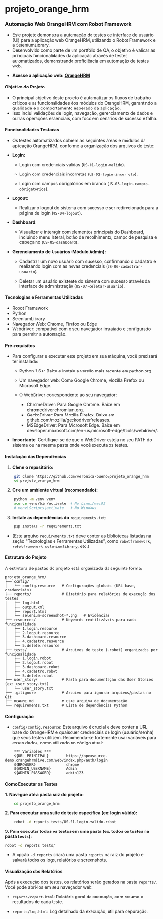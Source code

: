 # projeto_orange_hrm

### Automação Web OrangeHRM com Robot Framework
- Este projeto demonstra a automação de testes de interface de usuário (UI) para a aplicação web OrangeHRM, utilizando o Robot Framework e a SeleniumLibrary.
- Desenvolvido como parte de um portfólio de QA, o objetivo é validar as principais funcionalidades da aplicação através de testes automatizados, demonstrando proficiência em automação de testes web.

* **Acesse a aplicação web: [OrangeHRM](https://opensource-demo.orangehrmlive.com/web/index.php/auth/login)**

#### Objetivo do Projeto
- O principal objetivo deste projeto é automatizar os fluxos de trabalho críticos e as funcionalidades dos módulos do OrangeHRM, garantindo a qualidade e o comportamento esperado da aplicação. 
- Isso inclui validações de login, navegação, gerenciamento de dados e outras operações essenciais, com foco em cenários de sucesso e falha.

#### Funcionalidades Testadas
- Os testes automatizados cobrem as seguintes áreas e módulos da aplicação OrangeHRM, conforme a organização dos arquivos de teste:

* **Login:**
    * Login com credenciais válidas (```US-01-login-valido```).

    * Login com credenciais incorretas (```US-02-login-incorreto```).

    * Login com campos obrigatórios em branco (```US-03-login-campos-obrigatórios```).

* **Logout:**
    * Realizar o logout do sistema com sucesso e ser redirecionado para a página de login (```US-04-logout```).

* **Dashboard:**
    * Visualizar e interagir com elementos principais do Dashboard, incluindo menu lateral, botão de recolhimento, campo de pesquisa e cabeçalho (```US-05-dashboard```).

* **Gerenciamento de Usuários (Módulo Admin):**
    * Cadastrar um novo usuário com sucesso, confirmando o cadastro e realizando login com as novas credenciais (```US-06-cadastrar-usuario```).

    * Deletar um usuário existente do sistema com sucesso através da interface de administração (```US-07-deletar-usuario```).

#### Tecnologias e Ferramentas Utilizadas
* Robot Framework
* Python
* SeleniumLibrary
* Navegador Web: Chrome, Firefox ou Edge
* Webdriver: compatível com o seu navegador instalado e configurado para permitir a automação.

#### Pré-requisitos
* Para configurar e executar este projeto em sua máquina, você precisará ter instalado:

    * Python 3.6+: Baixe e instale a versão mais recente em python.org.

    * Um navegador web: Como Google Chrome, Mozilla Firefox ou Microsoft Edge.

    * O WebDriver correspondente ao seu navegador:
        * ChromeDriver: Para Google Chrome. Baixe em chromedriver.chromium.org.
        * GeckoDriver: Para Mozilla Firefox. Baixe em github.com/mozilla/geckodriver/releases.
        * MSEdgeDriver: Para Microsoft Edge. Baixe em developer.microsoft.com/en-us/microsoft-edge/tools/webdriver/.
* **Importante:** Certifique-se de que o WebDriver esteja no seu PATH do sistema ou na mesma pasta onde você executa os testes.


#### Instalação das Dependências
1. **Clone o repositório:**
```bash
    git clone https://github.com/veronica-bueno/projeto_orange_hrm
    cd projeto_orange_hrm 
```
2. **Crie um ambiente virtual (recomendado):**
```bash
    python -m venv venv
    source venv/bin/activate  # No Linux/macOS
    # venv\Scripts\activate   # No Windows
```
3. **Instale as dependências do** ```requirements.txt```:
```bash
    pip install -r requirements.txt
```

* (Este arquivo ```requirements.txt``` deve conter as bibliotecas listadas na seção "Tecnologias e Ferramentas Utilizadas", como ```robotframework```, ```robotframework-seleniumlibrary```, etc.)

#### Estrutura do Projeto

A estrutura de pastas do projeto está organizada da seguinte forma:
```
projeto_orange_hrm/
├── config/
│   └── config.resource   # Configurações globais (URL base, credenciais)
├── reports/              # Diretório para relatórios de execução dos testes
│   ├── log.html
│   ├── output.xml
│   ├── report.html
│   └── selenium-screenshot-*.png   # Evidências
├── resources/            # Keywords reutilizáveis para cada funcionalidade
│   ├── 1.login.resource
│   ├── 2.logout.resource
│   ├── 3.dashboard.resource
│   ├── 4.cadastro.resource
│   └── 5.delete.resource
├── tests/                # Arquivos de teste (.robot) organizados por funcionalidade
│   ├── 1.login.robot
│   ├── 2.logout.robot
│   ├── 3.dashboard.robot
│   ├── 4.cadastro.robot
│   └── 5.delete.robot
├── user_story/           # Pasta para documentação das User Stories (ex: user_story.txt)
│   └── user_story.txt
├── .gitignore            # Arquivo para ignorar arquivos/pastas no Git
├── README.md             # Este arquivo de documentação
└── requirements.txt      # Lista de dependências Python
```

#### Configuração
* ```config/config.resource```: Este arquivo é crucial e deve conter a URL base do OrangeHRM e quaisquer credenciais de login (usuário/senha) que seus testes utilizem. Recomenda-se fortemente usar variáveis para esses dados, como utilizado no código atual:
```
    *** Variables ***
    ${URL_PRINCIPAL}        https://opensource-demo.orangehrmlive.com/web/index.php/auth/login
    ${BROWSER}              chrome
    ${ADMIN_USERNAME}       Admin
    ${ADMIN_PASSWORD}       admin123
```
#### Como Executar os Testes
**1. Navegue até a pasta raiz do projeto:**
```bash
    cd projeto_orange_hrm
```
**2. Para executar uma suíte de teste específica (ex: login válido):**
```bash
    robot -d reports tests/US-01-login-valido.robot
```
**3. Para executar todos os testes em uma pasta (ex: todos os testes na pasta ```tests```):**
```bash
robot -d reports tests/
```
- A opção ```-d reports``` criará uma pasta ```reports``` na raiz do projeto e salvará todos os logs, relatórios e screenshots.

#### Visualização dos Relatórios
Após a execução dos testes, os relatórios serão gerados na pasta ```reports/```. Você pode abri-los em seu navegador web:

* ```reports/report.html```: Relatório geral da execução, com resumo e resultados de cada teste.

* ```reports/log.html```: Log detalhado da execução, útil para depuração.